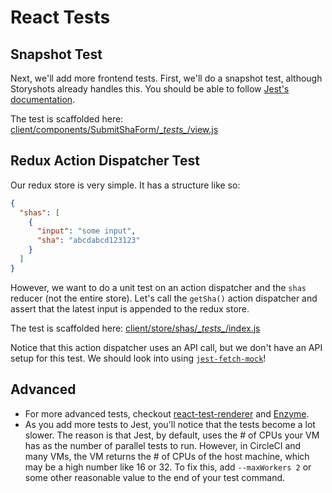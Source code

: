 
# React Tests

## Snapshot Test

Next, we'll add more frontend tests.
First, we'll do a snapshot test,
although Storyshots already handles this.
You should be able to follow [Jest's documentation](https://facebook.github.io/jest/docs/en/snapshot-testing.html).

The test is scaffolded here: [client/components/SubmitShaForm/\__tests\__/view.js](https://github.com/jonathanong/ci-reference-app/blob/master/client/components/SubmitShaForm/\__tests\__/view.js)

## Redux Action Dispatcher Test

Our redux store is very simple.
It has a structure like so:

```json
{
  "shas": [
    {
      "input": "some input",
      "sha": "abcdabcd123123"
    }
  ]
}
```

However, we want to do a unit test on an action dispatcher and the `shas` reducer (not the entire store).
Let's call the `getSha()` action dispatcher and assert that the
latest input is appended to the redux store.

The test is scaffolded here: [client/store/shas/\__tests\__/index.js](https://github.com/jonathanong/ci-reference-app/blob/master/client/store/shas/\__tests\__/index.js)

Notice that this action dispatcher uses an API call,
but we don't have an API setup for this test.
We should look into using [`jest-fetch-mock`](https://github.com/jefflau/jest-fetch-mock)!

## Advanced

- For more advanced tests, checkout [react-test-renderer](https://reactjs.org/docs/test-renderer.html) and [Enzyme](https://github.com/airbnb/enzyme).
- As you add more tests to Jest, you'll notice that the tests become a lot slower.
  The reason is that Jest, by default, uses the # of CPUs your VM has as the number
  of parallel tests to run. However, in CircleCI and many VMs, the VM returns
  the # of CPUs of the host machine, which may be a high number like 16 or 32.
  To fix this, add `--maxWorkers 2` or some other reasonable value to the end of your test command.
